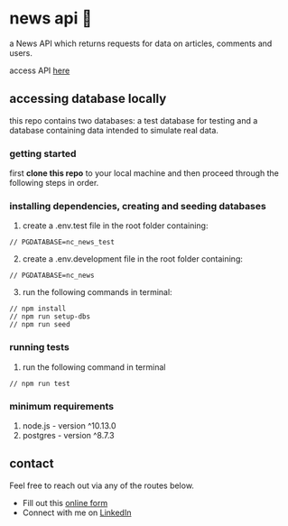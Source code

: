 # news api 📰

a News API which returns requests for data on articles, comments and users.

access API [here](https://news-app-2.onrender.com/api/)

## accessing database locally

this repo contains two databases: a test database for testing and a database containing data intended to simulate real data.

### getting started

first **clone this repo** to your local machine and then proceed through the following steps in order.

### installing dependencies, creating and seeding databases

1. create a .env.test file in the root folder containing: 

```
// PGDATABASE=nc_news_test 
```

2. create a .env.development file in the root folder containing: 

```
// PGDATABASE=nc_news 
```

3. run the following commands in terminal:

```
// npm install
// npm run setup-dbs
// npm run seed
```

### running tests

1. run the following command in terminal

```
// npm run test
```

### minimum requirements

1. node.js - version ^10.13.0
2. postgres - version ^8.7.3

## contact

Feel free to reach out via any of the routes below.

- Fill out this [online form](https://simranamin.com/#contact)
- Connect with me on [LinkedIn](https://www.linkedin.com/in/simran-amin/)